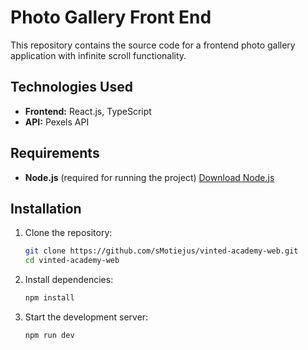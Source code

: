 # Photo Gallery Front End

This repository contains the source code for a frontend photo gallery application with infinite scroll functionality.

## Technologies Used
- **Frontend:** React.js, TypeScript
- **API:** Pexels API

## Requirements
- **Node.js** (required for running the project) 
[Download Node.js](https://nodejs.org/en/download)

## Installation

1. Clone the repository:
   ```sh
   git clone https://github.com/sMotiejus/vinted-academy-web.git
   cd vinted-academy-web
   ```
2. Install dependencies:
   ```sh
   npm install
   ```
3. Start the development server:
   ```sh
   npm run dev
   ```
